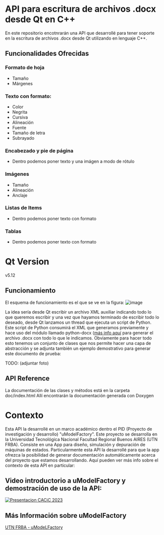 # API para escritura de archivos .docx desde Qt en C++
En este repositorio encotnrarán una API que desarrollé para tener soporte en la escritura de archivos .docx desde Qt utilizando en lenguaje C++.

## Funcionalidades Ofrecidas
### Formato de hoja
- Tamaño
- Márgenes

### Texto con formato:
- Color
- Negrita
- Cursiva
- Alineación
- Fuente
- Tamaño de letra
- Subrayado

### Encabezado y pie de página
- Dentro podemos poner texto y una imágen a modo de rótulo

### Imágenes
- Tamaño
- Alineación
- Anclaje

### Listas de Items
- Dentro podemos poner texto con formato

### Tablas
- Dentro podemos poner texto con formato

# Qt Version
v5.12

## Funcionamiento
El esquema de funcionamiento es el que se ve en la figura:
![image](https://github.com/user-attachments/assets/86203528-292c-4886-853e-b251a8953259)

La idea sería desde Qt escribir un archivo XML auxiliar indicando todo lo que queremos escribir y una vez que hayamos terminado de escribir todo lo deseado, desde Qt lanzamos un thread que ejecuta un script de Python.
Este script de Python consumirá el XML que generamos previamente y hace uso del módulo llamado python-docx ([más info aquí](https://python-docx.readthedocs.io/en/latest/) para generar el archivo .docx con todo lo que le indicamos.
Obviamente para hacer todo esto tenemos un conjunto de clases que nos permite hacer una capa de abstracción y se adjunta también un ejemplo demostrativo para generar este documento de prueba:

TODO: (adjuntar foto)

## API Reference
La documentación de las clases y métodos está en la carpeta doc/index.html
Allí encontrarán la documentación generada con Doxygen

# Contexto
Esta API la desarrollé en un marco académico dentro el PID (Proyecto de investigación y desarrollo) "uModelFactory". 
Este proyecto se desarrolla en la Universidad Tecnológica Nacional Facultad Regional Buenos AIRES (UTN FRBA).
Consiste en una App para diseño, simulación y depuración de máquinas de estados.
Particularmente esta API la desarrollé para que la app ofrezca la posibilidad de generar documentación automáticamente acerca del proyecto que estamos desarrollando.
Aquí pueden ver más info sobre el contexto de esta API en particular:

## Video introductorio a uModelFactory y demostración de uso de la API:
[![Presentacion CACiC 2023](https://img.youtube.com/vi/wtGmZHFcD08/0.jpg)](https://www.youtube.com/watch?v=wtGmZHFcD08&t=138s&ab_channel=NicolasAlmaraz)

## Más Información sobre uModelFactory
[UTN FRBA - uModeLFactory](https://www.frba.utn.edu.ar/electronica/umodelfactory-2/)
